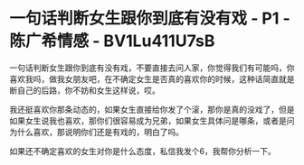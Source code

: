 # 一句话判断女生跟你到底有没有戏 - P1 - 陈广希情感 - BV1Lu411U7sB

一句话判断女生跟你到底有没有戏，不要直接去问人家，你觉得我们有可能吗，你喜欢我吗，做我女朋友吧，在不确定女生是否真的喜欢你的时候，这种话简直就是断自己的后路，你不妨和女生这样说，哎。

我还挺喜欢你那条动态的，如果女生直接给你发了个滚，那你是真的没戏了，但是如果女生说我也喜欢，那你们很容易成为兄弟，如果女生具体问是哪条，或者是问为什么喜欢，那说明你们还是有戏的，明白了吗。

如果还不确定喜欢的女生对你是什么态度，私信我发个6，我帮你分析一下。